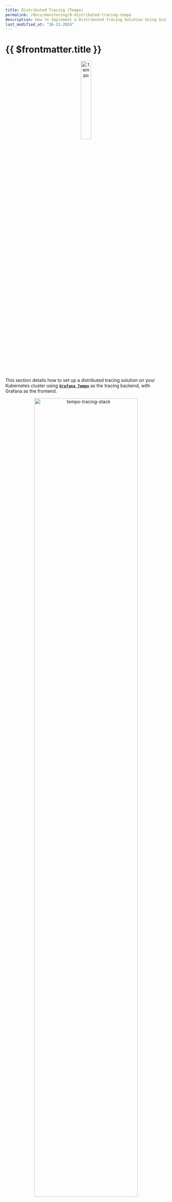 ```yaml
---
title: Distributed Tracing (Tempo)
permalink: /docs/monitoring/8-distributed-tracing-tempo
description: How to Implement a Distributed Tracing Solution Using Grafana Tempo.
last_modified_at: "16-12-2024"
---
```


# {{ $frontmatter.title }}

<p align="center">
    <img alt="tempo"
    src="../resources/monitoring/tempo-logo.svg"
    width="25%"
    height="%">
</p>

<!-- - [Tempo Architecture](#tempo-architecture)
- [Configuring the S3 Minio Server](#configuring-the-s3-minio-server)
  - [Creating the Minio User and Bucket](#creating-the-minio-user-and-bucket)
  - [Tempo Installation](#tempo-installation)
  - [GitOps Installation (Optional)](#gitops-installation-optional)
- [Integration with Linkerd Traces](#integration-with-linkerd-traces)
- [Integration with Traefik for Tracing](#integration-with-traefik-for-tracing)
  - [Correlating Logs with Traces in Grafana](#correlating-logs-with-traces-in-grafana)
  - [Helm Configuration for Traefik](#helm-configuration-for-traefik)
- [Integration with Ingress NGINX for Tracing](#integration-with-ingress-nginx-for-tracing)
  - [Activating Tracing with W3C Protocol](#activating-tracing-with-w3c-protocol)
- [Grafana Configuration for Tempo](#grafana-configuration-for-tempo)
- [Loki and Tempo Integration](#loki-and-tempo-integration)
- [Testing with Emojivoto application](#testing-with-emojivoto-application) -->

This section details how to set up a distributed tracing solution on your Kubernetes cluster using [**`Grafana Tempo`**](https://grafana.com/oss/tempo/) as the tracing backend, with Grafana as the frontend.

<p align="center">
    <img alt="tempo-tracing-stack"
    src="../resources/monitoring/tempo-tracing-stack.jpg"
    width="80%"
    height="%">
</p>

**Grafana Tempo** serves as the traces backend, complemented by Grafana for visualization. Tempo integrates with an [**`OpenTelemetry collector`**](https://opentelemetry.io/docs/collector/) to ingest traces from popular protocols such as Jaeger, Zipkin, and OpenTelemetry.

Tempo requires only object storage as a backend and integrates seamlessly with Grafana, Prometheus, and Loki. In this setup, Minio S3 storage will serve as Tempo's backend.

## Tempo Architecture

Tempo’s architecture closely resembles Loki’s. The diagram below (source: [**`Grafana documentation`**](https://grafana.com/docs/tempo/latest/operations/architecture/)) highlights Tempo’s components:

<p align="center">
    <img alt="tempo-tracing-architecture"
    src="../resources/monitoring/tempo-tracing-architecture.jpg"
    width="80%"
    height="%">
</p>

**Key Components**:

- **Distributor**: Receives and validates traces from various protocols.
- **Ingester**: Batches traces into blocks and stores them in the S3 backend.
- **Query Frontend**: Splits incoming queries into shards and distributes them to Queriers.
- **Querier**: Locates requested trace IDs from ingesters or the backend storage.
- **Compactor**: Compacts trace blocks in the backend storage to optimize resource usage.

Tempo can be deployed in two modes:

- **Monolithic Mode**: All components run in a single process.
- **Microservices Mode**: Components run as separate processes (PODs), allowing for granular scaling and HA per component.

For details, refer to [**`Tempo Architecture`**](https://grafana.com/docs/tempo/latest/operations/architecture/) and [**`Tempo Deployment`**](https://grafana.com/docs/tempo/latest/setup/deployment/).

In this setup, Tempo will be deployed in microservices mode, with Minio S3 as the backend.

## Configuring the S3 Minio Server

Minio acts as the long-term storage solution for Tempo’s chunks and indexes.

::: note

The Tempo Helm chart can install Minio as a subchart, but that’s disabled here since the cluster already has a Minio service deployed. The Tempo S3 bucket, policy, and user for Minio have been set up as part of the Minio installation process. See [**`Minio S3 Object Storage Service`**](../8-storage/2-s3-object-storage-service-minio.md) for details.

:::

### Creating the Minio User and Bucket

- On `blueberry-master`, use `mc` (Minio Client) to create a bucket and user for Tempo

```bash
mc mb <minio_alias>/k3s-tempo # <minio_alias> being PiKubeS3Cluster, previously setup
mc admin user add <minio_alias> tempo <user_password>
```

::: note

[**`Tempo`**](https://grafana.com/docs/tempo/latest/configuration/s3/#amazon-s3-permissions) requires the following permissions for S3 object storage:

- s3:ListBucket
- s3:PutObject
- s3:GetObject
- s3:DeleteObject
- s3:GetObjectTagging
- s3:PutObjectTagging

:::

These apply to `arn:aws:s3:::k3s-tempo` and `arn:aws:s3:::k3s-tempo/*`

- Apply the policy to the tempo user

```bash
mc admin policy add <minio_alias> tempo user_policy.json
```

Where `user_policy.json` contains the AWS access policies definition

```json
{
    "Version": "2012-10-17",
    "Statement": [
        {
            "Sid": "TempoPermissions",
            "Effect": "Allow",
            "Action": [
                "s3:PutObject",
                "s3:GetObject",
                "s3:ListBucket",
                "s3:DeleteObject",
                "s3:GetObjectTagging",
                "s3:PutObjectTagging"
            ],
            "Resource": [
                "arn:aws:s3:::k3s-tempo/*",
                "arn:aws:s3:::k3s-tempo"
            ]
        }
    ]
}
```

### Tempo Installation

- Add the Grafana repository

```bash
helm repo add grafana https://grafana.github.io/helm-charts
```

- Update Helm repositories

```bash
helm repo update
```

- Create the `tracing` namespace

```bash
kubectl create namespace tracing
```

- Create `tempo-values.yaml` with the following configuration

```yaml
# Enable trace ingestion protocols
traces:
  otlp:
    grpc:
      enabled: true
    http:
      enabled: true
  zipkin:
    enabled: true
  jaeger:
    thriftCompact:
      enabled: true
    thriftHttp:
      enabled: true
  opencensus:
    enabled: true

# Configure S3 backend
storage:
  trace:
    backend: s3
    s3:
      bucket: <minio_tempo_bucket>
      endpoint: <minio_endpoint>
      region: <minio_site_region>
      access_key: <minio_tempo_user>
      secret_key: <minio_tempo_key>
      insecure: false

# Configure distributor
distributor:
  config:
    log_received_spans:
      enabled: true

# Disable Minio server installation
minio:
  enabled: false
```

- Install Tempo

```bash
helm install tempo grafana/tempo-distributed -f tempo-values.yaml --namespace tracing
```

- Check Tempo pods

```bash
kubectl get pods -l app.kubernetes.io/name=tempo -n tracing
```

### GitOps Installation (Optional)

For GitOps deployments, create a secret with Minio credentials, and use environment variables in the Tempo configuration:

```yaml
apiVersion: v1
kind: Secret
metadata:
  name: tempo-minio-secret
  namespace: tracing
type: Opaque
data:
  MINIO_ACCESS_KEY_ID: <Encoded minio_tempo_user>
  MINIO_SECRET_ACCESS_KEY: <Encoded minio_tempo_key>
```

Then reference these environment variables in the Helm chart values (`-config.expand-env=true` and `extraEnv` fields) for distributor, ingester, compactor, querier, and query-frontend.

```yaml
# Enable trace ingestion
traces:
  otlp:
    grpc:
      enabled: true
    http:
      enabled: true
  zipkin:
    enabled: true
  jaeger:
    thriftCompact:
      enabled: true
    thriftHttp:
      enabled: true
  opencensus:
    enabled: true

# Configure S3 backend
storage:
  trace:
    backend: s3
    s3:
      bucket: k3s-tempo
      endpoint: s3.picluster.quantfinancehub.com:9091
      region: eu-west-1
      access_key: ${MINIO_ACCESS_KEY_ID}
      secret_key: ${MINIO_SECRET_ACCESS_KEY}
      insecure: false

# Configure distributor
distributor:
  config:
    log_received_spans:
      enabled: true
  # Enable environment variables in config file
  # https://grafana.com/docs/tempo/latest/configuration/#use-environment-variables-in-the-configuration
  extraArgs:
    - '-config.expand-env=true'
  extraEnv:
    - name: MINIO_ACCESS_KEY_ID
      valueFrom:
        secretKeyRef:
          name: tempo-minio-secret
          key: MINIO_ACCESS_KEY_ID
    - name: MINIO_SECRET_ACCESS_KEY
      valueFrom:
        secretKeyRef:
          name: tempo-minio-secret
          key: MINIO_SECRET_ACCESS_KEY
# Configure ingester
ingester:
  # Enable environment variables in config file
  # https://grafana.com/docs/tempo/latest/configuration/#use-environment-variables-in-the-configuration
  extraArgs:
    - '-config.expand-env=true'
  extraEnv:
    - name: MINIO_ACCESS_KEY_ID
      valueFrom:
        secretKeyRef:
          name: tempo-minio-secret
          key: MINIO_ACCESS_KEY_ID
    - name: MINIO_SECRET_ACCESS_KEY
      valueFrom:
        secretKeyRef:
          name: tempo-minio-secret
          key: MINIO_SECRET_ACCESS_KEY
# Configure compactor
compactor:
  # Enable environment variables in config file
  # https://grafana.com/docs/tempo/latest/configuration/#use-environment-variables-in-the-configuration
  extraArgs:
    - '-config.expand-env=true'
  extraEnv:
    - name: MINIO_ACCESS_KEY_ID
      valueFrom:
        secretKeyRef:
          name: tempo-minio-secret
          key: MINIO_ACCESS_KEY_ID
    - name: MINIO_SECRET_ACCESS_KEY
      valueFrom:
        secretKeyRef:
          name: tempo-minio-secret
          key: MINIO_SECRET_ACCESS_KEY
# Configure querier
querier:
  # Enable environment variables in config file
  # https://grafana.com/docs/tempo/latest/configuration/#use-environment-variables-in-the-configuration
  extraArgs:
    - '-config.expand-env=true'
  extraEnv:
    - name: MINIO_ACCESS_KEY_ID
      valueFrom:
        secretKeyRef:
          name: tempo-minio-secret
          key: MINIO_ACCESS_KEY_ID
    - name: MINIO_SECRET_ACCESS_KEY
      valueFrom:
        secretKeyRef:
          name: tempo-minio-secret
          key: MINIO_SECRET_ACCESS_KEY
# Configure query-frontend
queryFrontend:
  # Enable environment variables in config file
  # https://grafana.com/docs/tempo/latest/configuration/#use-environment-variables-in-the-configuration
  extraArgs:
    - '-config.expand-env=true'
  extraEnv:
    - name: MINIO_ACCESS_KEY_ID
      valueFrom:
        secretKeyRef:
          name: tempo-minio-secret
          key: MINIO_ACCESS_KEY_ID
    - name: MINIO_SECRET_ACCESS_KEY
      valueFrom:
        secretKeyRef:
          name: tempo-minio-secret
          key: MINIO_SECRET_ACCESS_KEY
# Disable Minio server installation
minio:
  enabled: false
```

## Integration with Linkerd Traces

Follow the steps in [**`Service Mesh (Linkerd) - Linkerd Jaeger extension`**](../12-microservices/2-service-mesh-linkerd.md) installation to enable Linkerd’s distributed tracing capabilities.

## Integration with Traefik for Tracing

TThe ingress controller plays a crucial role in a distributed tracing solution as it is responsible for creating the root span of each trace and determining whether the trace should be sampled.

Distributed tracing systems rely on propagating the trace context through the chain of involved services. This context is encoded in HTTP request headers. Among the available propagation protocols, B3 is the only one supported by Linkerd, making it the standard for use across the system.

Traefik uses OpenTracing to export traces to various backends. To enable tracing with the B3 propagation protocol, the following options must be configured:

```bash
--tracing.zipkin=true
--tracing.zipkin.httpEndpoint=http://tempo-distributor.tracing.svc.cluster.local:9411/api/v2/spans
--tracing.zipkin.sameSpan=true
--tracing.zipkin.id128Bit=true
--tracing.zipkin.sampleRate=1
```

For more details, refer to [**`Traefik's tracing documentation`**](https://doc.traefik.io/traefik/observability/tracing/overview/).

### Correlating Logs with Traces in Grafana

To correlate logs with traces in Grafana, the Traefik access log must include the trace ID as a field. The trace ID is passed as a header (`X-B3-Traceid`) and needs to be included in the logs.

By default, Traefik does not include any headers in its access logs. To include the trace ID, additional parameters must be configured:

```bash
--accesslog.fields.headers.defaultmode=drop
--accesslog.fields.headers.names.X-B3-Traceid=keep
```

See the [**`Traefik access log documentation`**](https://doc.traefik.io/traefik/observability/access-logs/#limiting-the-fieldsincluding-headers) for more details.

### Helm Configuration for Traefik

When deploying Traefik with Helm, the following `traefik-values.yaml` file configures both tracing and access logging with the trace ID:

```yaml
# Enable access log
logs:
  access:
    enabled: true
    format: json
    fields:
      general:
        defaultmode: keep
      headers:
        defaultmode: drop
        names:
          X-B3-Traceid: keep

# Enable tracing
tracing:
  zipkin:
    httpEndpoint: http://tempo-distributor.tracing.svc.cluster.local:9411/api/v2/spans
    sameSpan: true
    id128Bit: true
    sampleRate: 1.0
```

## Integration with Ingress NGINX for Tracing

The Ingress Controller is a critical component in a distributed tracing solution as it is responsible for creating the root span of each trace and determining whether the trace should be sampled.

Distributed tracing systems rely on propagating the trace context through the chain of involved services. This context is encoded in HTTP request headers. Two major protocols are used for context propagation:

- `W3C`, used by OpenTelemetry.
- `B3`, used by OpenTracing.

As of [**`release 1.10`**](https://github.com/kubernetes/ingress-nginx/releases/tag/controller-v1.10.0), Ingress NGINX has deprecated the `OpenTracing` and `Zipkin` modules, making `OpenTelemetry` the only supported option.

The OpenTelemetry module in Ingress NGINX supports only `W3C context propagation`, while B3 is not supported. For more information, see the open [**`issue #10324`**](https://github.com/kubernetes/ingress-nginx/issues/10324).

On the other hand, Linkerd has included support for `W3C tracing propagation` since release v2.13. When both W3C and B3 headers are present, Linkerd prioritizes W3C by default and falls back to B3 if W3C is not available. For more details, see Linkerd [**`issue #5416`**](https://github.com/linkerd/linkerd2/issues/5416).

### Activating Tracing with W3C Protocol

To enable tracing using the W3C propagation protocol, the following values should be configured in the Helm `values.yaml` file:

```yaml
controller:
  config:
    # Enable OpenTelemetry
    enable-opentelemetry: "true"
    otlp-collector-host: tracing-tempo-distributor.tracing.svc.cluster.local
    otlp-service-name: nginx-internal
    # Configure access log
    access-log-path: "/data/access.log"
    log-format-escape-json: "true"
    log-format-upstream: '{"source": "nginx", "time": $msec, "resp_body_size": $body_bytes_sent, "request_host": "$http_host", "request_address": "$remote_addr", "request_length": $request_length, "request_method": "$request_method", "uri": "$request_uri", "status": $status,  "user_agent": "$http_user_agent", "resp_time": $request_time, "upstream_addr": "$upstream_addr", "trace_id": "$opentelemetry_trace_id", "span_id": "$opentelemetry_span_id"}'
```

With this configuration:

- The embedded Tempo OpenTelemetry (OTEL) collector (distributor) is used as the destination.
- Access logs include W3C context with `trace_id` (`$opentelemetry_trace_id`) and `span_id` (`$opentelemetry_span_id`) fields.

For additional details, see the Ingress [**`NGINX OpenTelemetry documentation`**](https://kubernetes.github.io/ingress-nginx/user-guide/third-party-addons/opentelemetry/).

## Grafana Configuration for Tempo

Add Tempo as a Data Source in Grafana `prometheus-values.yaml` file:

```yaml
grafana:
  additionalDataSources:
    - name: Tempo
      type: tempo
      uid: tempo
      access: proxy
      url: http://tempo-query-frontend.tracing.svc.cluster.local:3100
```

## Loki and Tempo Integration

Configure [**`Loki’s derived fields`**](https://grafana.com/docs/grafana/latest/datasources/loki/#derived-fields) in `prometheus-values.yaml` to recognize trace IDs in logs, linking them to Tempo:

```yaml
grafana:
  additionalDataSources:
  - name: Loki
    type: loki
    uid: loki
    access: proxy
    url: http://loki-gateway.logging.svc.cluster.local
    jsonData:
      derivedFields:
        - datasourceUid: tempo
          matcherRegex: '"trace_id": "(\w+)"'
          name: TraceID
          url: $${__value.raw}
  - name: Tempo
    uid: tempo
    type: tempo
    access: proxy
    url: http://tempo-query-frontend.tracing.svc.cluster.local:3100
```

This enables logs in Grafana to have a link to corresponding Tempo traces.

## Testing with Emojivoto application

